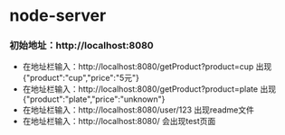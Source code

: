 # node-server

### 初始地址：http://localhost:8080

- 在地址栏输入：http://localhost:8080/getProduct?product=cup 出现{"product":"cup","price":"5元"}
- 在地址栏输入：http://localhost:8080/getProduct?product=plate 出现{"product":"plate","price":"unknown"}
- 在地址栏输入：http://localhost:8080/user/123 出现readme文件
- 在地址栏输入：http://localhost:8080/ 会出现test页面